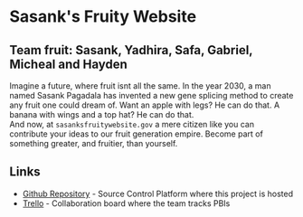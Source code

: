 # Sasank's Fruity Website
## Team fruit: Sasank, Yadhira, Safa, Gabriel, Micheal and Hayden
Imagine a future, where fruit isnt all the same. In the year 2030, a man named Sasank Pagadala has invented a new gene splicing method to create any fruit one could dream of. Want an apple with legs? He can do that. A banana with wings and a top hat? He can do that. 
<br />
And now, at `sasanksfruitywebsite.gov` a mere citizen like you can contribute your ideas to our fruit generation empire. Become part of something greater, and fruitier, than yourself. 

## Links
* [Github Repository](https://github.com/HaydenCJuneau/ITSC3155-final-project) - Source Control Platform where this project is hosted
* [Trello](https://trello.com/b/c0zP7y2g/sasanks-fruity-scrum-board) - Collaboration board where the team tracks PBIs